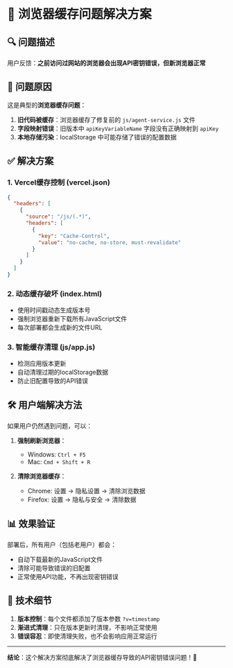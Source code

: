 # 🚀 浏览器缓存问题解决方案

## 🔍 问题描述

用户反馈：**之前访问过网站的浏览器会出现API密钥错误，但新浏览器正常**

## 🎯 问题原因

这是典型的**浏览器缓存问题**：

1. **旧代码被缓存**：浏览器缓存了修复前的 `js/agent-service.js` 文件
2. **字段映射错误**：旧版本中 `apiKeyVariableName` 字段没有正确映射到 `apiKey`
3. **本地存储污染**：localStorage 中可能存储了错误的配置数据

## ✅ 解决方案

### 1. **Vercel缓存控制** (vercel.json)
```json
{
  "headers": [
    {
      "source": "/js/(.*)",
      "headers": [
        {
          "key": "Cache-Control", 
          "value": "no-cache, no-store, must-revalidate"
        }
      ]
    }
  ]
}
```

### 2. **动态缓存破坏** (index.html)
- 使用时间戳动态生成版本号
- 强制浏览器重新下载所有JavaScript文件
- 每次部署都会生成新的文件URL

### 3. **智能缓存清理** (js/app.js)
- 检测应用版本更新
- 自动清理过期的localStorage数据
- 防止旧配置导致的API错误

## 🛠️ 用户端解决方法

如果用户仍然遇到问题，可以：

1. **强制刷新浏览器**：
   - Windows: `Ctrl + F5`
   - Mac: `Cmd + Shift + R`

2. **清除浏览器缓存**：
   - Chrome: 设置 → 隐私设置 → 清除浏览数据
   - Firefox: 设置 → 隐私与安全 → 清除数据

## 📊 效果验证

部署后，所有用户（包括老用户）都会：
- 自动下载最新的JavaScript文件
- 清除可能导致错误的旧配置
- 正常使用API功能，不再出现密钥错误

## 🔄 技术细节

1. **版本控制**：每个文件都添加了版本参数 `?v=timestamp`
2. **渐进式清理**：只在版本更新时清理，不影响正常使用
3. **错误容忍**：即使清理失败，也不会影响应用正常运行

---

**结论**：这个解决方案彻底解决了浏览器缓存导致的API密钥错误问题！🎉 